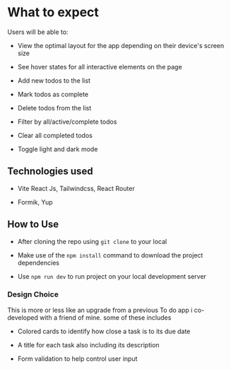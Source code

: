 # What to expect
Users will be able to:

- View the optimal layout for the app depending on their device's screen size

- See hover states for all interactive elements on the page

- Add new todos to the list

- Mark todos as complete

- Delete todos from the list

- Filter by all/active/complete todos

- Clear all completed todos

- Toggle light and dark mode

## Technologies used

- Vite React Js, Tailwindcss, React Router

- Formik, Yup

## How to Use

- After cloning the repo using `git clone` to your local

- Make use of the `npm install` command to download the project dependencies

- Use `npm run dev` to run project on your local development server

### Design Choice

This is more or less like an upgrade from a previous To do app i co-developed with a friend of mine. some of these includes

- Colored cards to identify how close a task is to its due date

- A title for each task also including its description

- Form validation to help control user input